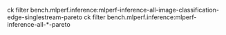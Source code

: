 ﻿ck filter bench.mlperf.inference:mlperf-inference-all-image-classification-edge-singlestream-pareto 
ck filter bench.mlperf.inference:mlperf-inference-all-*-pareto 
